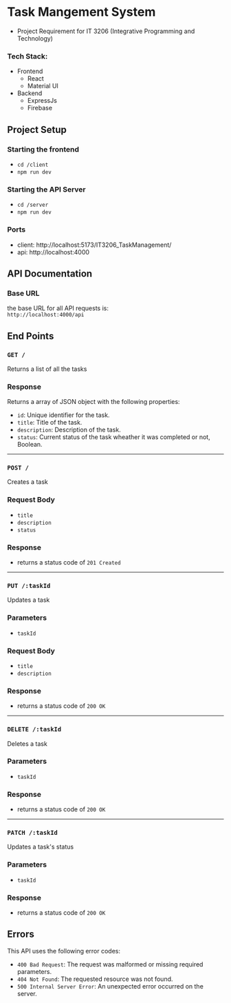 # Task Mangement System
- Project Requirement for IT 3206 (Integrative Programming and Technology)

### Tech Stack:
- Frontend
  - React 
  - Material UI
- Backend
  - ExpressJs
  - Firebase


## Project Setup

### Starting the frontend
- `cd /client`
- `npm run dev`

### Starting the API Server
- `cd /server`
- `npm run dev`

### Ports
- client: http://localhost:5173/IT3206_TaskManagement/
- api: http://localhost:4000

## API Documentation

### Base URL
the base URL for all API requests is: <br>
`http://localhost:4000/api`


## End Points

### `GET /`
Returns a list of all the tasks


### Response
Returns a array of JSON object with the following properties:
- `id`: Unique identifier for the task.
- `title`: Title of the task.
- `description`: Description of the task.
- `status`: Current status of the task wheather it was completed or not, Boolean.

---

### `POST /`
Creates a task

### Request Body
- `title`
- `description`
- `status`

### Response
- returns a status code of `201 Created`

--- 

### `PUT /:taskId`
Updates a task

### Parameters
- `taskId`

### Request Body
- `title`
- `description`

### Response
- returns a status code of `200 OK`

--- 

### `DELETE /:taskId`
Deletes a task

### Parameters
- `taskId`

### Response
- returns a status code of `200 OK`

---

### `PATCH /:taskId`
Updates a task's status

### Parameters
- `taskId`

### Response
- returns a status code of `200 OK`





## Errors
This API uses the following error codes:
- `400 Bad Request`: The request was malformed or missing required parameters.
- `404 Not Found`: The requested resource was not found.
- `500 Internal Server Error`: An unexpected error occurred on the server.
